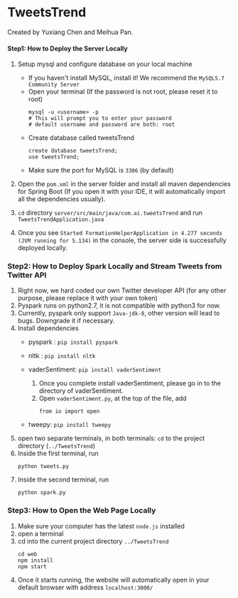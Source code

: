 # TweetsTrend
Created by Yuxiang Chen and Meihua Pan.

#### Step1: How to Deploy the Server Locally
1. Setup mysql and configure database on your local machine
    - If you haven't install MySQL, install it! We recommend the ```MySQL5.7 Community Server```
    - Open your terminal (If the password is not root, please reset it to root)
        ```
        mysql -u <username> -p
        # This will prompt you to enter your password
        # default username and password are both: root
        ```
    - Create database called tweetsTrend
        ```
        create database tweetsTrend;
        use tweetsTrend;
        ```
    - Make sure the port for MySQL is ```3306``` (by default)

2. Open the ```pom.xml```  in the server folder and install all maven dependencies for Spring Boot (If you open it with your IDE, it will automatically import all the dependencies usually).

3. ```cd``` directory ```server/src/main/java/com.ai.tweetsTrend``` and run ```TweetsTrendApplication.java```

4. Once you see ```Started FormationHelperApplication in 4.277 seconds (JVM running for 5.134)``` in the console, the server side is successfully deployed locally.

### Step2: How to Deploy Spark Locally and Stream Tweets from Twitter API
1. Right now, we hard coded our own Twitter developer API (for any other purpose, please replace it with your own token)
2. Pyspark runs on python2.7, it is not compatible with python3 for now.
3. Currently, pyspark only support ```Java-jdk-8```, other version will lead to bugs. Downgrade it if necessary.
3. Install dependencies
    - pyspark : ```pip install pyspark```
    - nltk : ```pip install nltk```
    - vaderSentiment: ```pip install vaderSentiment```
        1. Once you complete install vaderSentiment, please go in to the directory of vaderSentiment.
        2. Open ```vaderSentiment.py```, at the top of the file, add 
            ```
            from io import open
            ```
        
    - tweepy: ```pip install tweepy```
4. open two separate terminals, in both terminals:
    ```cd``` to the project directory (```../TweetsTrend```)
5. Inside the first terminal, run
    ```
    python tweets.py
    ```
6. Inside the second terminal, run
    ```
    python spark.py
    ```
### Step3: How to Open the Web Page Locally
1. Make sure your computer has the latest ```node.js``` installed
2. open a terminal
3. cd into the current project directory ```../TweetsTrend```
    ```
    cd web
    npm install
    npm start
    ```
4. Once it starts running, the website will automatically open in your default browser with address ```localhost:3000/```